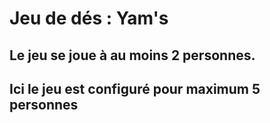 # Jeu de dés : Yam's

## Le jeu se joue à au moins 2 personnes.
## Ici le jeu est configuré pour maximum 5 personnes
